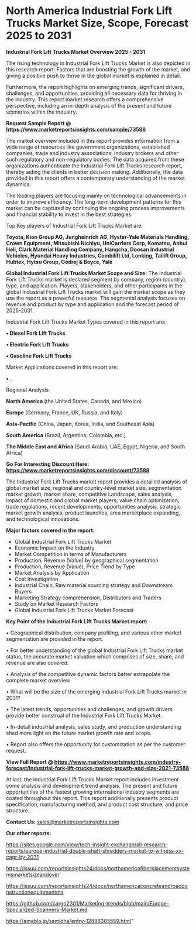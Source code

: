 # North America Industrial Fork Lift Trucks Market Size, Scope, Forecast 2025 to 2031

<Strong> Industrial Fork Lift Trucks Market Overview 2025 - 2031</strong>

The rising technology in Industrial Fork Lift Trucks Market is also depicted in this research report. Factors that are boosting the growth of the market, and giving a positive push to thrive in the global market is explained in detail.

Furthermore, the report highlights on emerging trends, significant drivers, challenges, and opportunities, providing all necessary data for thriving in the industry. This report market research offers a comprehensive perspective, including an in-depth analysis of the present and future scenarios within the industry.

<strong>Request Sample Report @ <a href=https://www.marketreportsinsights.com/sample/73588>https://www.marketreportsinsights.com/sample/73588</a></strong>

The market overview included in this report provides information from a wide range of resources like government organizations, established companies, trade and industry associations, industry brokers and other such regulatory and non-regulatory bodies. The data acquired from these organizations authenticate the Industrial Fork Lift Trucks research report, thereby aiding the clients in better decision making. Additionally, the data provided in this report offers a contemporary understanding of the market dynamics.

The leading players are focusing mainly on technological advancements in order to improve efficiency. The long-term development patterns for this market can be captured by continuing the ongoing process improvements and financial stability to invest in the best strategies.

Top Key players of Industrial Fork Lift Trucks Market are:

<strong>Toyota, Kion Group AG, Jungheinrich AG, Hyster-Yale Materials Handling, Crown Equipment, Mitsubishi Nichiyu, UniCarriers Corp, Komatsu, Anhui Heli, Clark Material Handling Company, Hangcha, Doosan Industrial Vehicles, Hyundai Heavy Industries, Combilift Ltd, Lonking, Tailift Group, Hubtex, Hytsu Group, Godrej & Boyce, Yale</strong>

<strong><b>Global Industrial Fork Lift Trucks Market Scope and Size:</b></strong>
The Industrial Fork Lift Trucks market is declared segment by company, region (country), type, and application. Players, stakeholders, and other participants in the global Industrial Fork Lift Trucks market will gain the market scope as they use the report as a powerful resource. The segmental analysis focuses on revenue and product by type and application and the forecast period of 2025-2031.

Industrial Fork Lift Trucks Market Types covered in this report are:

<strong>• Diesel Fork Lift Trucks

• Electric Fork Lift Trucks

• Gasoline Fork Lift Trucks</strong>

Market Applications covered in this report are:

<strong>• .</strong> 

Regional Analysis

<strong>North America</strong> (the United States, Canada, and Mexico)

<strong>Europe</strong> (Germany, France, UK, Russia, and Italy)

<strong>Asia-Pacific</strong> (China, Japan, Korea, India, and Southeast Asia)

<strong>South America</strong> (Brazil, Argentina, Colombia, etc.)

<strong>The Middle East and Africa</strong> (Saudi Arabia, UAE, Egypt, Nigeria, and South Africa)

<strong>Go For Interesting Discount Here: <a href=https://www.marketreportsinsights.com/discount/73588>https://www.marketreportsinsights.com/discount/73588</a></strong>

The Industrial Fork Lift Trucks market report provides a detailed analysis of global market size, regional and country-level market size, segmentation market growth, market share, competitive Landscape, sales analysis, impact of domestic and global market players, value chain optimization, trade regulations, recent developments, opportunities analysis, strategic market growth analysis, product launches, area marketplace expanding, and technological innovations.

<strong><b>Major factors covered in the report:</b></strong>
<ul>
  <li>Global Industrial Fork Lift Trucks Market </li>
  <li>Economic Impact on the Industry</li>
  <li>Market Competition in terms of Manufacturers</li>
  <li>Production, Revenue (Value) by geographical segmentation</li>
  <li>Production, Revenue (Value), Price Trend by Type</li>
  <li>Market Analysis by Application</li>
  <li>Cost Investigation</li>
  <li>Industrial Chain, Raw material sourcing strategy and Downstream Buyers</li>
  <li>Marketing Strategy comprehension, Distributors and Traders</li>
  <li>Study on Market Research Factors</li>
  <li>Global Industrial Fork Lift Trucks Market Forecast</li>
</ul>

<strong><b>Key Point of the Industrial Fork Lift Trucks Market report:</b></strong>

• Geographical distribution, company profiling, and various other market segmentation are provided in the report.

• For better understanding of the global Industrial Fork Lift Trucks market status, the accurate market valuation which comprises of size, share, and revenue are also covered.

• Analysis of the competitive dynamic factors better extrapolate the complete market overview

• What will be the size of the emerging Industrial Fork Lift Trucks market in 2031?

• The latest trends, opportunities and challenges, and growth drivers provide better construal of the Industrial Fork Lift Trucks Market.

• In-detail industrial analysis, sales study, and production understanding shed more light on the future market growth rate and scope.

• Report also offers the opportunity for customization as per the customer request.

<strong><b>View Full Report @ <a href=https://www.marketreportsinsights.com/industry-forecast/industrial-fork-lift-trucks-market-growth-and-size-2021-73588>https://www.marketreportsinsights.com/industry-forecast/industrial-fork-lift-trucks-market-growth-and-size-2021-73588</a></b></strong>


At last, the Industrial Fork Lift Trucks Market report includes investment come analysis and development trend analysis. The present and future opportunities of the fastest growing international industry segments are coated throughout this report. This report additionally presents product specification, manufacturing method, and product cost structure, and price structure.

<strong>Contact Us:</strong>
sales@marketreportsinsights.com

<strong>Our other reports:</strong>

<a href=https://sites.google.com/view/tech-insight-exchange/all-research-reports/europe-industrial-double-shaft-shredders-market-to-witness-xx-cagr-by-2031>https://sites.google.com/view/tech-insight-exchange/all-research-reports/europe-industrial-double-shaft-shredders-market-to-witness-xx-cagr-by-2031</a>

<a href=https://issuu.com/reportsinsights24/docs/northamericafiberplacementsystemsmarketsizeandover>https://issuu.com/reportsinsights24/docs/northamericafiberplacementsystemsmarketsizeandover</a>

<a href=https://issuu.com/reportsinsights24/docs/northamericaconcreteandroadconstructionequipmentma>https://issuu.com/reportsinsights24/docs/northamericaconcreteandroadconstructionequipmentma</a>

<a href=https://github.com/cargo2301/Marketing-trends/blob/main/Europe-Specialized-Scanners-Market.md>https://github.com/cargo2301/Marketing-trends/blob/main/Europe-Specialized-Scanners-Market.md</a>

<a href=https://ameblo.jp/samidha/entry-12886305559.html>https://ameblo.jp/samidha/entry-12886305559.html</a>"
